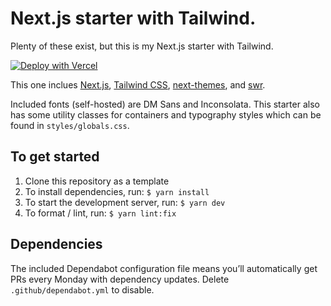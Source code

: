 # Next.js starter with Tailwind.

Plenty of these exist, but this is my Next.js starter with Tailwind.

[![Deploy with Vercel](https://vercel.com/button)](https://vercel.com/new/git/external?repository-url=https%3A%2F%2Fgithub.com%2Fexu3%2Fnext-tailwind-starter)

This one inclues [Next.js](https://nextjs.org), [Tailwind CSS](https://tailwindcss.com), [next-themes](https://github.com/pacocoursey/next-themes), and [swr](https://github.com/vercel/swr).

Included fonts (self-hosted) are DM Sans and Inconsolata. This starter also has some utility classes for containers and typography styles which can be found in `styles/globals.css`.

## To get started

1. Clone this repository as a template
2. To install dependencies, run: `$ yarn install`
3. To start the development server, run: `$ yarn dev`
4. To format / lint, run: `$ yarn lint:fix`

## Dependencies

The included Dependabot configuration file means you’ll automatically get PRs every Monday with dependency updates. Delete `.github/dependabot.yml` to disable.

